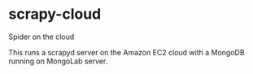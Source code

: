 # scrapy-cloud
 Spider on the cloud
 
 This runs a scrapyd server on the Amazon EC2 cloud with a MongoDB running on MongoLab server.
